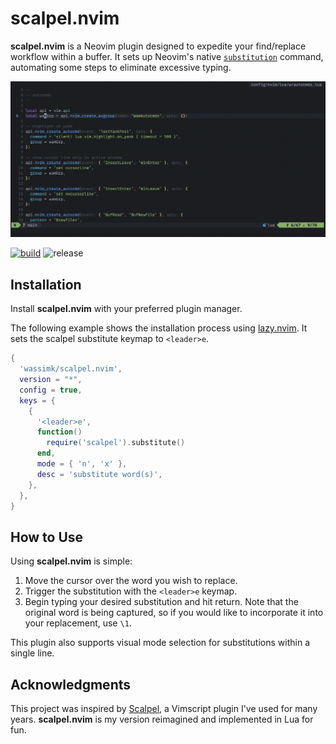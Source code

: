 # scalpel.nvim

**scalpel.nvim** is a Neovim plugin designed to expedite your find/replace workflow within a buffer. It sets up Neovim's native [`substitution`](https://neovim.io/doc/user/usr_10.html#10.2) command, automating some steps to eliminate excessive typing.

![scalpel-nvim demo](demo.gif)

[![build](https://github.com/wassimk/scalpel.nvim/actions/workflows/build.yml/badge.svg)](https://github.com/wassimk/scalpel.nvim/actions/workflows/build.yml) ![release](https://img.shields.io/github/v/release/wassimk/scalpel.nvim?logo=github)

## Installation

Install **scalpel.nvim** with your preferred plugin manager. 

The following example shows the installation process using [lazy.nvim](https://github.com/folke/lazy.nvim). It sets the scalpel substitute keymap to `<leader>e`.

```lua
{
  'wassimk/scalpel.nvim',
  version = "*",
  config = true,
  keys = {
    {
      '<leader>e',
      function()
        require('scalpel').substitute()
      end,
      mode = { 'n', 'x' },
      desc = 'substitute word(s)',
    },
  },
}
```

## How to Use

Using **scalpel.nvim** is simple:

1. Move the cursor over the word you wish to replace.
2. Trigger the substitution with the `<leader>e` keymap.
3. Begin typing your desired substitution and hit return. Note that the original word is being captured, so if you would like to incorporate it into your replacement, use `\1`.

This plugin also supports visual mode selection for substitutions within a single line.

## Acknowledgments

This project was inspired by [Scalpel](https://github.com/wincent/scalpel), a Vimscript plugin I've used for many years. **scalpel.nvim** is my version reimagined and implemented in Lua for fun.
